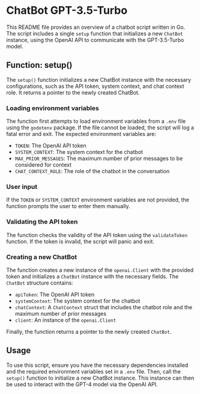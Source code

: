 
# ChatBot GPT-3.5-Turbo 

This README file provides an overview of a chatbot script written in Go. The script includes a single `setup` function that initializes a new `ChatBot` instance, using the OpenAI API to communicate with the GPT-3.5-Turbo model.

## Function: setup()

The `setup()` function initializes a new ChatBot instance with the necessary configurations, such as the API token, system context, and chat context role. It returns a pointer to the newly created ChatBot.

### Loading environment variables

The function first attempts to load environment variables from a `.env` file using the `godotenv` package. If the file cannot be loaded, the script will log a fatal error and exit. The expected environment variables are:

- `TOKEN`: The OpenAI API token
- `SYSTEM_CONTEXT`: The system context for the chatbot
- `MAX_PRIOR_MESSAGES`: The maximum number of prior messages to be considered for context
- `CHAT_CONTEXT_ROLE`: The role of the chatbot in the conversation

### User input

If the `TOKEN` or `SYSTEM_CONTEXT` environment variables are not provided, the function prompts the user to enter them manually.

### Validating the API token

The function checks the validity of the API token using the `validateToken` function. If the token is invalid, the script will panic and exit.

### Creating a new ChatBot

The function creates a new instance of the `openai.Client` with the provided token and initializes a `ChatBot` instance with the necessary fields. The `ChatBot` structure contains:

- `apiToken`: The OpenAI API token
- `systemContext`: The system context for the chatbot
- `chatContext`: A `ChatContext` struct that includes the chatbot role and the maximum number of prior messages
- `client`: An instance of the `openai.Client`

Finally, the function returns a pointer to the newly created `ChatBot`.

## Usage

To use this script, ensure you have the necessary dependencies installed and the required environment variables set in a `.env` file. Then, call the `setup()` function to initialize a new ChatBot instance. This instance can then be used to interact with the GPT-4 model via the OpenAI API.

